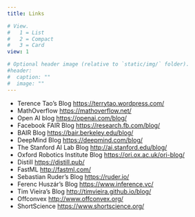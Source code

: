 ```yaml
---
title: Links

# View.
#   1 = List
#   2 = Compact
#   3 = Card
view: 1

# Optional header image (relative to `static/img/` folder).
#header:
#  caption: ""
#  image: ""
---
```

- Terence Tao’s Blog https://terrytao.wordpress.com/
- MathOverflow https://mathoverflow.net/
- Open AI blog https://openai.com/blog/
- Facebook FAIR Blog https://research.fb.com/blog/
- BAIR Blog https://bair.berkeley.edu/blog/
- DeepMind Blog https://deepmind.com/blog/
- The Stanford AI Lab Blog http://ai.stanford.edu/blog/
- Oxford Robotics Institute Blog https://ori.ox.ac.uk/ori-blog/
- Distill https://distill.pub/
- FastML http://fastml.com/
- Sebastian Ruder’s Blog https://ruder.io/
- Ferenc Huszár’s Blog https://www.inference.vc/
- Tim Vieira’s Blog http://timvieira.github.io/blog/
- Offconvex http://www.offconvex.org/
- ShortScience https://www.shortscience.org/